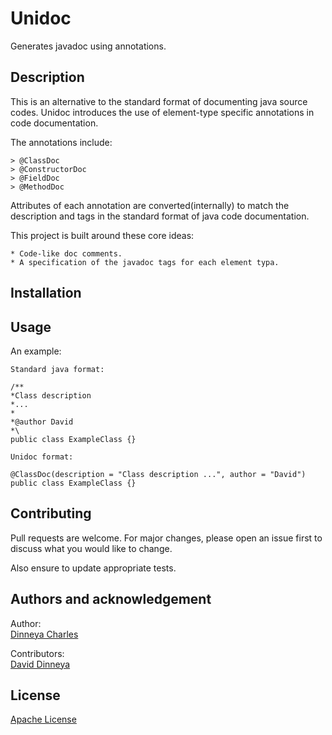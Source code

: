 # Unidoc

Generates javadoc using annotations.

## Description

This is an alternative to the standard format of documenting java source codes. Unidoc introduces the use of element-type specific annotations in code documentation. 

The annotations include:

    > @ClassDoc
    > @ConstructorDoc
    > @FieldDoc
    > @MethodDoc   
    
Attributes of each annotation are converted(internally) to match the description and tags in the standard format of java code documentation.

This project is built around these core ideas:

    * Code-like doc comments.
    * A specification of the javadoc tags for each element typa.
    
## Installation

## Usage

An example:

```
Standard java format:

/**
*Class description
*...
*
*@author David
*\
public class ExampleClass {}

```

```
Unidoc format:

@ClassDoc(description = "Class description ...", author = "David")
public class ExampleClass {}

```  

## Contributing

Pull requests are welcome. For major changes, please open an issue first to discuss what you would like to change.

Also ensure to update appropriate tests.

## Authors and acknowledgement

Author: \
[Dinneya Charles](https://www.linkedin.com/in/dinneya-charles-a55801139/)

Contributors:\
[David Dinneya](https://www.linkedin.com/in/david-dinneya-aa38ba198/)

## License

[Apache License](http://www.apache.org/licenses/)
 